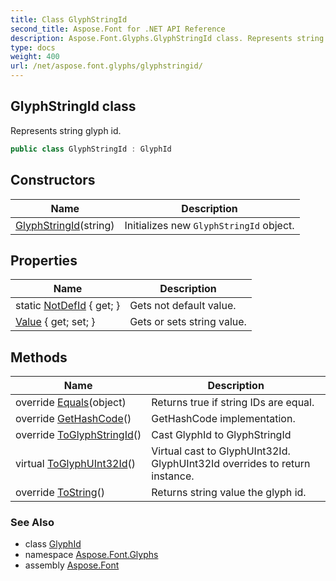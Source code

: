 ```yaml
---
title: Class GlyphStringId
second_title: Aspose.Font for .NET API Reference
description: Aspose.Font.Glyphs.GlyphStringId class. Represents string glyph id
type: docs
weight: 400
url: /net/aspose.font.glyphs/glyphstringid/
---
```

## GlyphStringId class

Represents string glyph id.

```csharp
public class GlyphStringId : GlyphId
```

## Constructors

| Name | Description |
| --- | --- |
| [GlyphStringId](glyphstringid/)(string) | Initializes new `GlyphStringId` object. |

## Properties

| Name | Description |
| --- | --- |
| static [NotDefId](../../aspose.font.glyphs/glyphstringid/notdefid/) { get; } | Gets not default value. |
| [Value](../../aspose.font.glyphs/glyphstringid/value/) { get; set; } | Gets or sets string value. |

## Methods

| Name | Description |
| --- | --- |
| override [Equals](../../aspose.font.glyphs/glyphstringid/equals/)(object) | Returns true if string IDs are equal. |
| override [GetHashCode](../../aspose.font.glyphs/glyphstringid/gethashcode/)() | GetHashCode implementation. |
| override [ToGlyphStringId](../../aspose.font.glyphs/glyphstringid/toglyphstringid/)() | Cast GlyphId to GlyphStringId |
| virtual [ToGlyphUInt32Id](../../aspose.font.glyphs/glyphid/toglyphuint32id/)() | Virtual cast to GlyphUInt32Id. GlyphUInt32Id overrides to return instance. |
| override [ToString](../../aspose.font.glyphs/glyphstringid/tostring/)() | Returns string value the glyph id. |

### See Also

* class [GlyphId](../glyphid/)
* namespace [Aspose.Font.Glyphs](../../aspose.font.glyphs/)
* assembly [Aspose.Font](../../)


